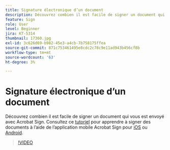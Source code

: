 ```yaml
---
title: Signature électronique d’un document
description: Découvrez combien il est facile de signer un document qui vous est envoyé avec Acrobat Sign
feature: Sign
role: User
level: Beginner
jira: KT-5314
thumbnail: 17360.jpg
exl-id: 3c626d69-b982-45e3-a4cb-7b758175ffea
source-git-commit: 871c753461495e8cdc2c78c9e11ad943b456cf8b
workflow-type: tm+mt
source-wordcount: '63'
ht-degree: 3%

---
```


# Signature électronique d’un document

Découvrez combien il est facile de signer un document qui vous est envoyé avec Acrobat Sign. Consultez ce [tutoriel](../mobile/sign-mobile.md) pour apprendre à signer des documents à l’aide de l’application mobile Acrobat Sign pour [iOS](https://apps.apple.com/us/app/adobe-sign/id481082197) ou [Android](https://play.google.com/store/apps/details?id=com.adobe.echosign&amp;hl=fr).

>[!VIDEO](https://video.tv.adobe.com/v/344217?quality=12&learn=on&hidetitle=true)
